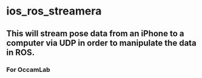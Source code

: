 # ios_ros_streamera

## This will stream pose data from an iPhone to a computer via UDP in order to manipulate the data in ROS.

### For OccamLab
